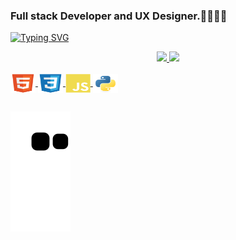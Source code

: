 ### Full stack Developer and UX Designer.👨‍💻👨‍💻
<!--  👨🏽‍💻 Web Developer | UX Designer | Graphic designer   -->
[![Typing SVG](https://readme-typing-svg.herokuapp.com?font=Fira+Code&weight=700&size=25&pause=1000&color=F78C39&width=435&lines=Ol%C3%A1+pessoal%2C+tudo+bem%3F+)](https://git.io/typing-svg)
<!--
**Eduhenrique1/Eduhenrique1** is a ✨ _special_ ✨ repository because its `README.md` (this file) appears on your GitHub profile.

Here are some ideas to get you started:

- 🔭 I’m currently working on ...
- 🌱 I’m currently learning ...
- 👯 I’m looking to collaborate on ...
- 🤔 I’m looking for help with ...
- 💬 Ask me about ...
- 📫 How to reach me: ...
- 😄 Pronouns: ...
- ⚡ Fun fact: ...
-->
<div align="center">
  <a href="https://github.com/eduhenrique1">
  <img height="160em" src="https://github-readme-stats.vercel.app/api?username=eduhenrique1&show_icons=true&theme=tokyonight&include_all_commits=true&count_private=true"/>
  <img height="160em" src="https://github-readme-stats.vercel.app/api/top-langs/?username=eduhenrique1&layout=compact&langs_count=7&theme=tokyonight"/>
</div>
<div style="display:inline_block"><br>
   <img align="center"  alt="Dudu-HTML" height="30" width="40" src="https://raw.githubusercontent.com/devicons/devicon/master/icons/html5/html5-original.svg">
   <img align="center" alt="Dudu-CSS" height="30" width="40" src="https://raw.githubusercontent.com/devicons/devicon/master/icons/css3/css3-original.svg">
   <img align="center" alt="Dudu-Js" height="30" width="40" src="https://raw.githubusercontent.com/devicons/devicon/master/icons/javascript/javascript-plain.svg">
<!--     <img align="center" alt="Dudu-Ts" height="30" width="40" src="https://raw.githubusercontent.com/devicons/devicon/master/icons/typescript/typescript-plain.svg"> -->
<!--   <img align="center" alt="Dudu-React" height="30" width="40" src="https://raw.githubusercontent.com/devicons/devicon/master/icons/react/react-original.svg"> -->
   <img align="center" alt="Dudu-Python" height="30" width="40" src="https://raw.githubusercontent.com/devicons/devicon/master/icons/python/python-original.svg">
</div>
    
  ##
 
 ![Snake animation](https://github.com/Eduhenrique1/Eduhenrique1/blob/output/github-contribution-grid-snake.svg)

